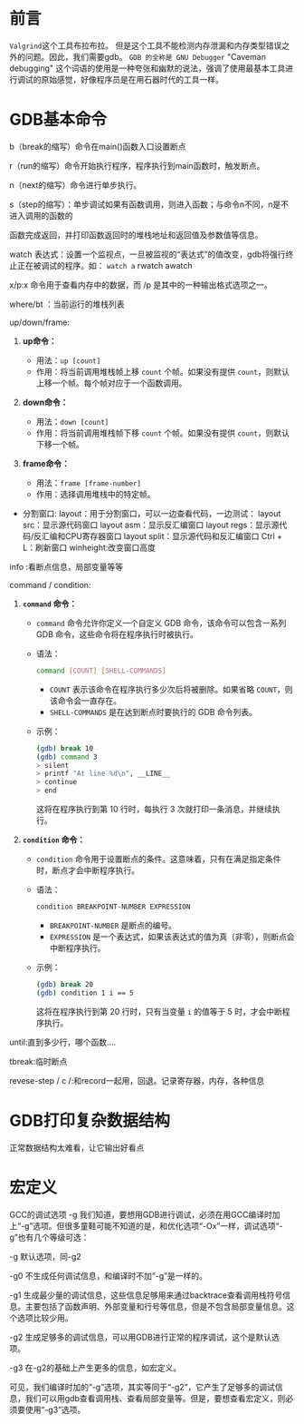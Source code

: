 # 前言

`Valgrind`这个工具布拉布拉。
但是这个工具不能检测内存泄漏和内存类型错误之外的问题。因此，我们需要gdb。
`GDB 的全称是 GNU Debugger`
"Caveman debugging" 这个词语的使用是一种夸张和幽默的说法，强调了使用最基本工具进行调试的原始感觉，好像程序员是在用石器时代的工具一样。


# GDB基本命令

b（break的缩写）命令在main()函数入口设置断点

r（run的缩写）命令开始执行程序，程序执行到main函数时，触发断点。

n（next的缩写）命令进行单步执行。

s（step的缩写）：单步调试如果有函数调用，则进入函数；与命令n不同，n是不进入调用的函数的

函数完成返回，并打印函数返回时的堆栈地址和返回值及参数值等信息。

watch 表达式：设置一个监视点，一旦被监视的“表达式”的值改变，gdb将强行终止正在被调试的程序。如： `watch a`
    rwatch awatch

x/p:x 命令用于查看内存中的数据，而 /p 是其中的一种输出格式选项之一。

where/bt ：当前运行的堆栈列表

up/down/frame:

1. **up命令：**
   - 用法：`up [count]`
   - 作用：将当前调用堆栈帧上移 `count` 个帧。如果没有提供 `count`，则默认上移一个帧。每个帧对应于一个函数调用。

2. **down命令：**
   - 用法：`down [count]`
   - 作用：将当前调用堆栈帧下移 `count` 个帧。如果没有提供 `count`，则默认下移一个帧。

3. **frame命令：**
   - 用法：`frame [frame-number]`
   - 作用：选择调用堆栈中的特定帧。


- 分割窗口:
layout：用于分割窗口，可以一边查看代码，一边测试：
layout src：显示源代码窗口
layout asm：显示反汇编窗口
layout regs：显示源代码/反汇编和CPU寄存器窗口
layout split：显示源代码和反汇编窗口
Ctrl + L：刷新窗口
winheight:改变窗口高度

info :看断点信息，局部变量等等

command / condition:

1. **`command` 命令：**
   - `command` 命令允许你定义一个自定义 GDB 命令，该命令可以包含一系列 GDB 命令，这些命令将在程序执行时被执行。
   - 语法：
     ```bash
     command [COUNT] [SHELL-COMMANDS]
     ```

     - `COUNT` 表示该命令在程序执行多少次后将被删除。如果省略 `COUNT`，则该命令会一直存在。
     - `SHELL-COMMANDS` 是在达到断点时要执行的 GDB 命令列表。

   - 示例：
     ```bash
     (gdb) break 10
     (gdb) command 3
     > silent
     > printf "At line %d\n", __LINE__
     > continue
     > end
     ```

     这将在程序执行到第 10 行时，每执行 3 次就打印一条消息，并继续执行。

2. **`condition` 命令：**
   - `condition` 命令用于设置断点的条件。这意味着，只有在满足指定条件时，断点才会中断程序执行。
   - 语法：
     ```bash
     condition BREAKPOINT-NUMBER EXPRESSION
     ```

     - `BREAKPOINT-NUMBER` 是断点的编号。
     - `EXPRESSION` 是一个表达式，如果该表达式的值为真（非零），则断点会中断程序执行。

   - 示例：
     ```bash
     (gdb) break 20
     (gdb) condition 1 i == 5
     ```

     这将在程序执行到第 20 行时，只有当变量 `i` 的值等于 5 时，才会中断程序执行。

until:直到多少行，哪个函数....

tbreak:临时断点

revese-step / c /:和record一起用，回退。记录寄存器，内存，各种信息

# GDB打印复杂数据结构

正常数据结构太难看，让它输出好看点

# 宏定义

GCC的调试选项 -g
我们知道，要想用GDB进行调试，必须在用GCC编译时加上“-g”选项。但很多童鞋可能不知道的是，和优化选项“-Ox”一样，调试选项“-g”也有几个等级可选：

-g 默认选项，同-g2

-g0 不生成任何调试信息，和编译时不加“-g”是一样的。

-g1 生成最少量的调试信息，这些信息足够用来通过backtrace查看调用栈符号信息。主要包括了函数声明、外部变量和行号等信息，但是不包含局部变量信息。这个选项比较少用。

-g2 生成足够多的调试信息，可以用GDB进行正常的程序调试，这个是默认选项。

-g3 在-g2的基础上产生更多的信息，如宏定义。

可见，我们编译时加的“-g”选项，其实等同于“-g2”，它产生了足够多的调试信息，我们可以用gdb查看调用栈、查看局部变量等。但是，要想查看宏定义，则必须要使用“-g3”选项。